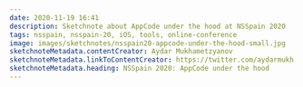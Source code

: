 ```yaml
---
date: 2020-11-19 16:41
description: Sketchnote about AppCode under the hood at NSSpain 2020
tags: nsspain, nsspain-20, iOS, tools, online-conference
image: images/sketchnotes/nsspain20-appcode-under-the-hood-small.jpg
sketchnoteMetadata.contentCreator: Aydar Mukhametzyanov
sketchnoteMetadata.linkToContentCreator: https://twitter.com/aydarmukh
sketchnoteMetadata.heading: NSSpain 2020: AppCode under the hood
---
```

